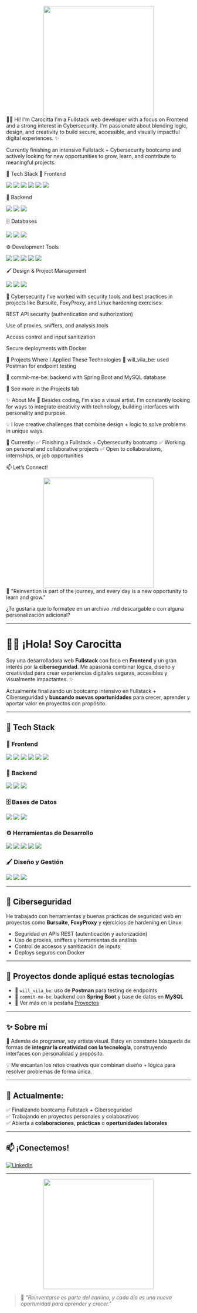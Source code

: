 <div align="center">
  <img src="https://media1.tenor.com/m/Wm4dRBIB4jsAAAAC/this-is-fine-it-crowd.gif" width="300"/>
</div>
👋🏻 Hi! I'm Carocitta
I'm a Fullstack web developer with a focus on Frontend and a strong interest in Cybersecurity. I'm passionate about blending logic, design, and creativity to build secure, accessible, and visually impactful digital experiences. ✨

Currently finishing an intensive Fullstack + Cybersecurity bootcamp and actively looking for new opportunities to grow, learn, and contribute to meaningful projects.

🧰 Tech Stack
🎨 Frontend
<p> <img src="https://img.shields.io/badge/JavaScript-F7DF1E?logo=javascript&logoColor=black&style=for-the-badge" /> <img src="https://img.shields.io/badge/React-20232A?logo=react&logoColor=61DAFB&style=for-the-badge" /> <img src="https://img.shields.io/badge/Vite-646CFF?logo=vite&logoColor=white&style=for-the-badge" /> <img src="https://img.shields.io/badge/Bootstrap-7952B3?logo=bootstrap&logoColor=white&style=for-the-badge" /> <img src="https://img.shields.io/badge/CSS3-1572B6?logo=css3&logoColor=white&style=for-the-badge" /> <img src="https://img.shields.io/badge/HTML5-E34F26?logo=html5&logoColor=white&style=for-the-badge" /> </p>
🧪 Backend
<p> <img src="https://img.shields.io/badge/Java-007396?logo=java&logoColor=white&style=for-the-badge" /> <img src="https://img.shields.io/badge/SpringBoot-6DB33F?logo=springboot&logoColor=white&style=for-the-badge" /> <img src="https://img.shields.io/badge/Node.js-339933?logo=node.js&logoColor=white&style=for-the-badge" /> </p>
🗄️ Databases
<p> <img src="https://img.shields.io/badge/MySQL-4479A1?logo=mysql&logoColor=white&style=for-the-badge" /> <img src="https://img.shields.io/badge/PostgreSQL-4169E1?logo=postgresql&logoColor=white&style=for-the-badge" /> <img src="https://img.shields.io/badge/pgAdmin4-008bb9?style=for-the-badge" /> </p>
⚙️ Development Tools
<p> <img src="https://img.shields.io/badge/Postman-FF6C37?logo=postman&logoColor=white&style=for-the-badge" /> <img src="https://img.shields.io/badge/Docker-2496ED?logo=docker&logoColor=white&style=for-the-badge" /> <img src="https://img.shields.io/badge/Git-F05032?logo=git&logoColor=white&style=for-the-badge" /> <img src="https://img.shields.io/badge/Linux-FCC624?logo=linux&logoColor=black&style=for-the-badge" /> <img src="https://img.shields.io/badge/VSCode-007ACC?logo=visual-studio-code&logoColor=white&style=for-the-badge" /> </p>
🖌️ Design & Project Management
<p> <img src="https://img.shields.io/badge/Figma-F24E1E?logo=figma&logoColor=white&style=for-the-badge" /> <img src="https://img.shields.io/badge/Jira-0052CC?logo=jira&logoColor=white&style=for-the-badge" /> <img src="https://img.shields.io/badge/Trello-0052CC?logo=trello&logoColor=white&style=for-the-badge" /> </p>
🔐 Cybersecurity
I've worked with security tools and best practices in projects like Bursuite, FoxyProxy, and Linux hardening exercises:

REST API security (authentication and authorization)

Use of proxies, sniffers, and analysis tools

Access control and input sanitization

Secure deployments with Docker

🧩 Projects Where I Applied These Technologies
🛒 will_vila_be: used Postman for endpoint testing

📌 commit-me-be: backend with Spring Boot and MySQL database

🎯 See more in the Projects tab

✨ About Me
🎨 Besides coding, I'm also a visual artist. I'm constantly looking for ways to integrate creativity with technology, building interfaces with personality and purpose.

💡 I love creative challenges that combine design + logic to solve problems in unique ways.

📍 Currently:
✅ Finishing a Fullstack + Cybersecurity bootcamp
✅ Working on personal and collaborative projects
✅ Open to collaborations, internships, or job opportunities

📫 Let’s Connect!


<div align="center"> <img src="https://github.com/user-attachments/assets/7c333317-db32-43a3-b067-ca1df4806cb2" width="300"/> </div>
💬 "Reinvention is part of the journey, and every day is a new opportunity to learn and grow."

¿Te gustaría que lo formatee en un archivo .md descargable o con alguna personalización adicional?

------------------------------------------------------------------------

# 👋🏻 ¡Hola! Soy Carocitta

Soy una desarrolladora web **Fullstack** con foco en **Frontend** y un gran interés por la **ciberseguridad**. Me apasiona combinar lógica, diseño y creatividad para crear experiencias digitales seguras, accesibles y visualmente impactantes. ✨
 
Actualmente finalizando un bootcamp intensivo en Fullstack + Ciberseguridad y **buscando nuevas oportunidades** para crecer, aprender y aportar valor en proyectos con propósito.

---

## 🧰 Tech Stack

### 🎨 Frontend
<p>
  <img src="https://img.shields.io/badge/JavaScript-F7DF1E?logo=javascript&logoColor=black&style=for-the-badge" />
  <img src="https://img.shields.io/badge/React-20232A?logo=react&logoColor=61DAFB&style=for-the-badge" />
  <img src="https://img.shields.io/badge/Vite-646CFF?logo=vite&logoColor=white&style=for-the-badge" />
  <img src="https://img.shields.io/badge/Bootstrap-7952B3?logo=bootstrap&logoColor=white&style=for-the-badge" />
  <img src="https://img.shields.io/badge/CSS3-1572B6?logo=css3&logoColor=white&style=for-the-badge" />
  <img src="https://img.shields.io/badge/HTML5-E34F26?logo=html5&logoColor=white&style=for-the-badge" />
</p>

### 🧪 Backend
<p>
  <img src="https://img.shields.io/badge/Java-007396?logo=java&logoColor=white&style=for-the-badge" />
  <img src="https://img.shields.io/badge/SpringBoot-6DB33F?logo=springboot&logoColor=white&style=for-the-badge" />
  <img src="https://img.shields.io/badge/Node.js-339933?logo=node.js&logoColor=white&style=for-the-badge" />
</p>

### 🗄️ Bases de Datos
<p>
  <img src="https://img.shields.io/badge/MySQL-4479A1?logo=mysql&logoColor=white&style=for-the-badge" />
  <img src="https://img.shields.io/badge/PostgreSQL-4169E1?logo=postgresql&logoColor=white&style=for-the-badge" />
  <img src="https://img.shields.io/badge/pgAdmin4-008bb9?style=for-the-badge" />
</p>

### ⚙️ Herramientas de Desarrollo
<p>
  <img src="https://img.shields.io/badge/Postman-FF6C37?logo=postman&logoColor=white&style=for-the-badge" />
  <img src="https://img.shields.io/badge/Docker-2496ED?logo=docker&logoColor=white&style=for-the-badge" />
  <img src="https://img.shields.io/badge/Git-F05032?logo=git&logoColor=white&style=for-the-badge" />
  <img src="https://img.shields.io/badge/Linux-FCC624?logo=linux&logoColor=black&style=for-the-badge" />
  <img src="https://img.shields.io/badge/VSCode-007ACC?logo=visual-studio-code&logoColor=white&style=for-the-badge" />
</p>

### 🖌️ Diseño y Gestión
<p>
  <img src="https://img.shields.io/badge/Figma-F24E1E?logo=figma&logoColor=white&style=for-the-badge" />
  <img src="https://img.shields.io/badge/Jira-0052CC?logo=jira&logoColor=white&style=for-the-badge" />
  <img src="https://img.shields.io/badge/Trello-0052CC?logo=trello&logoColor=white&style=for-the-badge" />
</p>

---

## 🔐 Ciberseguridad
He trabajado con herramientas y buenas prácticas de seguridad web en proyectos como **Bursuite**, **FoxyProxy** y ejercicios de hardening en Linux:

- Seguridad en APIs REST (autenticación y autorización)
- Uso de proxies, sniffers y herramientas de análisis
- Control de accesos y sanitización de inputs
- Deploys seguros con Docker

---

## 🧩 Proyectos donde apliqué estas tecnologías

- 🛒 `will_vila_be`: uso de **Postman** para testing de endpoints  
- 📌 `commit-me-be`: backend con **Spring Boot** y base de datos en **MySQL**
- 🎯 Ver más en la pestaña [Proyectos](https://github.com/Carocitta?tab=repositories)

---

## ✨ Sobre mí

🎨 Además de programar, soy artista visual. Estoy en constante búsqueda de formas de **integrar la creatividad con la tecnología**, construyendo interfaces con personalidad y propósito.

💡 Me encantan los retos creativos que combinan diseño + lógica para resolver problemas de forma única.

---

## 📍 Actualmente:

✅ Finalizando bootcamp Fullstack + Ciberseguridad  
✅ Trabajando en proyectos personales y colaborativos  
✅ Abierta a **colaboraciones**, **prácticas** o **oportunidades laborales**  

---

## 📫 ¡Conectemos!

[![LinkedIn](https://img.shields.io/badge/-Carolina%20Mas-blue?logo=Linkedin&logoColor=white&style=for-the-badge)](https://www.linkedin.com/in/carolina-mas/)

---

<div align="center">
  <img src="https://github.com/user-attachments/assets/7c333317-db32-43a3-b067-ca1df4806cb2" width="300"/>
</div>

> 💬 *"Reinventarse es parte del camino, y cada día es una nueva oportunidad para aprender y crecer."*

